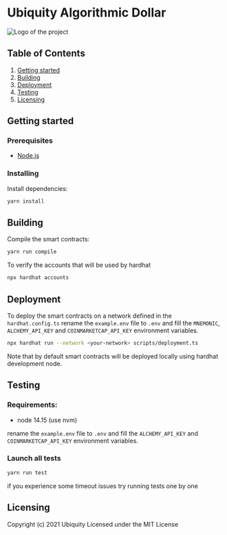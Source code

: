 # Ubiquity Algorithmic Dollar

![Logo of the project](https://ubq.fi/image/logos/april-2021/jpg/ubq-logo-waves.jpg)

## Table of Contents

1. [Getting started](#Getting)
2. [Building](#Building)
3. [Deployment](#Deployment)
4. [Testing](#Testing)
5. [Licensing](#Licensing)

## Getting started

### Prerequisites

- [Node.js](https://nodejs.org/en/download/)

### Installing

Install dependencies:

```sh
yarn install
```

## Building

Compile the smart contracts:

```sh
yarn run compile
```

To verify the accounts that will be used by hardhat

```sh
npx hardhat accounts
```

## Deployment

To deploy the smart contracts on a network defined in the `hardhat.config.ts`
rename the `example.env` file to `.env` and fill the `MNEMONIC`, `ALCHEMY_API_KEY` and
`COINMARKETCAP_API_KEY` environment variables.

```sh
npx hardhat run --network <your-network> scripts/deployment.ts
```

Note that by default smart contracts will be deployed locally using hardhat development node.

## Testing

### Requirements:

- node 14.15 (use nvm)

rename the `example.env` file to `.env` and fill the `ALCHEMY_API_KEY` and
`COINMARKETCAP_API_KEY` environment variables.

### Launch all tests

```sh
yarn run test
```

if you experience some timeout issues try running tests one by one

## Licensing

Copyright (c) 2021 Ubiquity
Licensed under the MIT License
